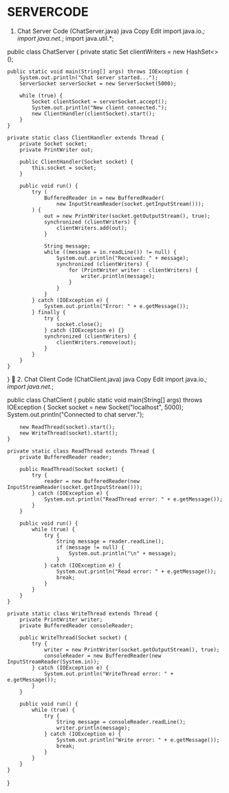 # SERVERCODE
1. Chat Server Code (ChatServer.java)
java
Copy
Edit
import java.io.*;
import java.net.*;
import java.util.*;

public class ChatServer {
    private static Set<PrintWriter> clientWriters = new HashSet<>();

    public static void main(String[] args) throws IOException {
        System.out.println("Chat server started...");
        ServerSocket serverSocket = new ServerSocket(5000);

        while (true) {
            Socket clientSocket = serverSocket.accept();
            System.out.println("New client connected.");
            new ClientHandler(clientSocket).start();
        }
    }

    private static class ClientHandler extends Thread {
        private Socket socket;
        private PrintWriter out;

        public ClientHandler(Socket socket) {
            this.socket = socket;
        }

        public void run() {
            try (
                BufferedReader in = new BufferedReader(
                    new InputStreamReader(socket.getInputStream()));
            ) {
                out = new PrintWriter(socket.getOutputStream(), true);
                synchronized (clientWriters) {
                    clientWriters.add(out);
                }

                String message;
                while ((message = in.readLine()) != null) {
                    System.out.println("Received: " + message);
                    synchronized (clientWriters) {
                        for (PrintWriter writer : clientWriters) {
                            writer.println(message);
                        }
                    }
                }
            } catch (IOException e) {
                System.out.println("Error: " + e.getMessage());
            } finally {
                try {
                    socket.close();
                } catch (IOException e) {}
                synchronized (clientWriters) {
                    clientWriters.remove(out);
                }
            }
        }
    }
}
👤 2. Chat Client Code (ChatClient.java)
java
Copy
Edit
import java.io.*;
import java.net.*;

public class ChatClient {
    public static void main(String[] args) throws IOException {
        Socket socket = new Socket("localhost", 5000);
        System.out.println("Connected to chat server.");

        new ReadThread(socket).start();
        new WriteThread(socket).start();
    }

    private static class ReadThread extends Thread {
        private BufferedReader reader;

        public ReadThread(Socket socket) {
            try {
                reader = new BufferedReader(new InputStreamReader(socket.getInputStream()));
            } catch (IOException e) {
                System.out.println("ReadThread error: " + e.getMessage());
            }
        }

        public void run() {
            while (true) {
                try {
                    String message = reader.readLine();
                    if (message != null) {
                        System.out.println("\n" + message);
                    }
                } catch (IOException e) {
                    System.out.println("Read error: " + e.getMessage());
                    break;
                }
            }
        }
    }

    private static class WriteThread extends Thread {
        private PrintWriter writer;
        private BufferedReader consoleReader;

        public WriteThread(Socket socket) {
            try {
                writer = new PrintWriter(socket.getOutputStream(), true);
                consoleReader = new BufferedReader(new InputStreamReader(System.in));
            } catch (IOException e) {
                System.out.println("WriteThread error: " + e.getMessage());
            }
        }

        public void run() {
            while (true) {
                try {
                    String message = consoleReader.readLine();
                    writer.println(message);
                } catch (IOException e) {
                    System.out.println("Write error: " + e.getMessage());
                    break;
                }
            }
        }
    }
}
